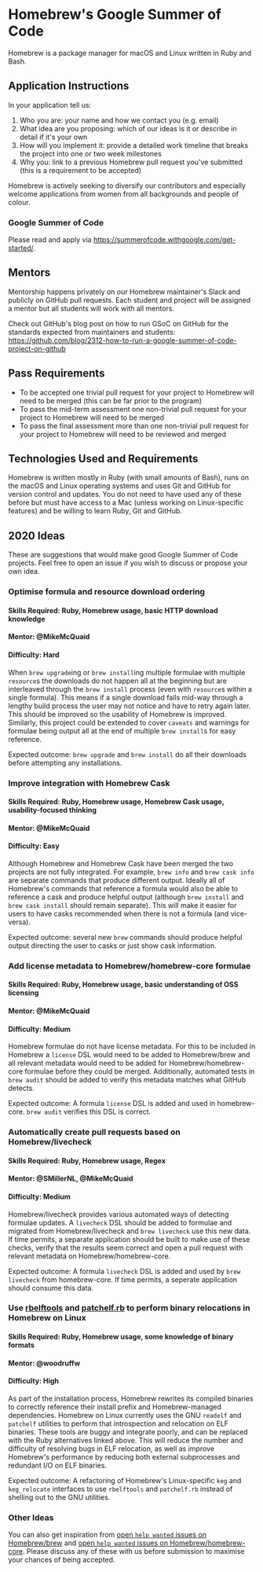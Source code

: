 # Homebrew's Google Summer of Code
Homebrew is a package manager for macOS and Linux written in Ruby and Bash.

## Application Instructions

In your application tell us:

1. Who you are: your name and how we contact you (e.g. email)
2. What idea are you proposing: which of our ideas is it or describe in detail if it's your own
3. How will you implement it: provide a detailed work timeline that breaks the project into one or two week milestones
4. Why you: link to a previous Homebrew pull request you've submitted (this is a requirement to be accepted)

Homebrew is actively seeking to diversify our contributors and especially welcome applications from women from all backgrounds and people of colour.

### Google Summer of Code
Please read and apply via https://summerofcode.withgoogle.com/get-started/.

## Mentors

Mentorship happens privately on our Homebrew maintainer's Slack and publicly on GitHub pull requests. Each student and project will be assigned a mentor but all students will work with all mentors.

Check out GitHub's blog post on how to run GSoC on GitHub for the standards expected from maintainers and students:
https://github.com/blog/2312-how-to-run-a-google-summer-of-code-project-on-github

## Pass Requirements

- To be accepted one trivial pull request for your project to Homebrew will need to be merged (this can be far prior to the program)
- To pass the mid-term assessment one non-trivial pull request for your project to Homebrew will need to be merged
- To pass the final assessment more than one non-trivial pull request for your project to Homebrew will need to be reviewed and merged

## Technologies Used and Requirements

Homebrew is written mostly in Ruby (with small amounts of Bash), runs on the macOS and Linux operating systems and uses Git and GitHub for version control and updates. You do not need to have used any of these before but must have access to a Mac (unless working on Linux-specific features) and be willing to learn Ruby, Git and GitHub.

## 2020 Ideas
These are suggestions that would make good Google Summer of Code projects. Feel free to open an issue if you wish to discuss or propose your own idea.

### Optimise formula and resource download ordering
#### Skills Required: Ruby, Homebrew usage, basic HTTP download knowledge
#### Mentor: @MikeMcQuaid
#### Difficulty: Hard
When `brew upgrade`ing or `brew install`ing multiple formulae with multiple `resource`s the downloads do not happen all at the beginning but are interleaved through the `brew install` process (even with `resource`s within a single formula). This means if a single download fails mid-way through a lengthy build process the user may not notice and have to retry again later. This should be improved so the usability of Homebrew is improved. Similarly, this project could be extended to cover `caveats` and warnings for formulae being output all at the end of multiple `brew install`s for easy reference.

Expected outcome: `brew upgrade` and `brew install` do all their downloads before attempting any installations.

### Improve integration with Homebrew Cask
#### Skills Required: Ruby, Homebrew usage, Homebrew Cask usage, usability-focused thinking
#### Mentor: @MikeMcQuaid
#### Difficulty: Easy
Although Homebrew and Homebrew Cask have been merged the two projects are not fully integrated. For example, `brew info` and `brew cask info` are separate commands that produce different output. Ideally all of Homebrew's commands that reference a formula would also be able to reference a cask and produce helpful output (although `brew install` and `brew cask install` should remain separate). This will make it easier for users to have casks recommended when there is not a formula (and vice-versa).

Expected outcome: several new `brew` commands should produce helpful output directing the user to casks or just show cask information.

### Add license metadata to Homebrew/homebrew-core formulae
#### Skills Required: Ruby, Homebrew usage, basic understanding of OSS licensing
#### Mentor: @MikeMcQuaid
#### Difficulty: Medium
Homebrew formulae do not have license metadata. For this to be included in Homebrew a `license` DSL would need to be added to Homebrew/brew and all relevant metadata would need to be added for Homebrew/homebrew-core formulae before they could be merged. Additionally, automated tests in `brew audit` should be added to verify this metadata matches what GitHub detects.

Expected outcome: A formula `license` DSL is added and used in homebrew-core. `brew audit` verifies this DSL is correct.

### Automatically create pull requests based on Homebrew/livecheck
#### Skills Required: Ruby, Homebrew usage, Regex
#### Mentor: @SMillerNL, @MikeMcQuaid
#### Difficulty: Medium
Homebrew/livecheck provides various automated ways of detecting formulae updates. A `livecheck` DSL should be added to formulae and migrated from Homebrew/livecheck and `brew livecheck` use this new data. If time permits, a separate application should be built to make use of these checks, verify that the results seem correct and open a pull request with relevant metadata on Homebrew/homebrew-core.

Expected outcome: A formula `livecheck` DSL is added and used by `brew livecheck` from homebrew-core. If time permits, a seperate application should consume this data.

### Use [rbelftools](https://github.com/david942j/rbelftools) and [patchelf.rb](https://github.com/david942j/patchelf.rb) to perform binary relocations in Homebrew on Linux
#### Skills Required: Ruby, Homebrew usage, some knowledge of binary formats
#### Mentor: @woodruffw
#### Difficulty: High

As part of the installation process, Homebrew rewrites its compiled binaries to correctly reference their install prefix and Homebrew-managed dependencies. Homebrew on Linux currently uses the GNU `readelf` and `patchelf` utilities to perform that introspection and relocation on ELF binaries. These tools are buggy and integrate poorly, and can be replaced with the Ruby alternatives linked above. This will reduce the number and difficulty of resolving bugs in ELF relocation, as well as improve Homebrew's performance by reducing both external subprocesses and redundant I/O on ELF binaries.

Expected outcome: A refactoring of Homebrew's Linux-specific `keg` and `keg_relocate` interfaces to use `rbelftools` and `patchelf.rb` instead of shelling out to the GNU utilities.

### Other Ideas
You can also get inspiration from [open `help wanted` issues on Homebrew/brew](https://github.com/homebrew/brew/issues?q=is%3Aopen+is%3Aissue+label%3A%22help+wanted%22) and [open `help wanted` issues on Homebrew/homebrew-core](https://github.com/homebrew/homebrew-core/issues?q=is%3Aopen+is%3Aissue+label%3A%22help+wanted%22). Please discuss any of these with us before submission to maximise your chances of being accepted.
